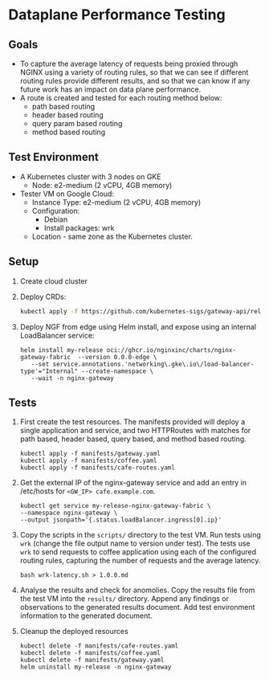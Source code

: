 # Dataplane Performance Testing

## Goals

- To capture the average latency of requests being proxied through NGINX using a variety of routing rules, so that we
  can see if different routing rules provide different results, and so that we can know if any future work has an impact
  on data plane performance.
- A route is created and tested for each routing method below:
  - path based routing
  - header based routing
  - query param based routing
  - method based routing

## Test Environment

- A Kubernetes cluster with 3 nodes on GKE
  - Node: e2-medium (2 vCPU, 4GB memory)
- Tester VM on Google Cloud:
  - Instance Type: e2-medium (2 vCPU, 4GB memory)
  - Configuration:
    - Debian
    - Install packages: wrk
  - Location - same zone as the Kubernetes cluster.

## Setup

1. Create cloud cluster
2. Deploy CRDs:

   ```bash
   kubectl apply -f https://github.com/kubernetes-sigs/gateway-api/releases/download/v1.0.0/standard-install.yaml
   ```

3. Deploy NGF from edge using Helm install, and expose using an internal LoadBalancer service:

   ```console
   helm install my-release oci://ghcr.io/nginxinc/charts/nginx-gateway-fabric  --version 0.0.0-edge \
      --set service.annotations.'networking\.gke\.io\/load-balancer-type'="Internal" --create-namespace \
      --wait -n nginx-gateway
   ```

## Tests

1. First create the test resources. The manifests provided will deploy a single application and service, and two
   HTTPRoutes with matches for path based, header based, query based, and method based routing.

   ```console
   kubectl apply -f manifests/gateway.yaml
   kubectl apply -f manifests/coffee.yaml
   kubectl apply -f manifests/cafe-routes.yaml
   ```

2. Get the external IP of the nginx-gateway service and add an entry in /etc/hosts for `<GW_IP> cafe.example.com`.

   ```console
   kubectl get service my-release-nginx-gateway-fabric \
   --namespace nginx-gateway \
   --output jsonpath='{.status.loadBalancer.ingress[0].ip}'
   ```

3. Copy the scripts in the `scripts/` directory to the test VM. Run tests using `wrk` (change the file output name to
   version under test). The tests use `wrk` to send requests to coffee application using each of the configured routing
   rules, capturing the number of requests and the average latency.

   ```console
   bash wrk-latency.sh > 1.0.0.md
   ```

4. Analyse the results and check for anomolies. Copy the results file from the test VM into the `results/` directory.
   Append any findings or observations to the generated results document. Add test environment information to the
   generated document.

5. Cleanup the deployed resources

   ```console
   kubectl delete -f manifests/cafe-routes.yaml
   kubectl delete -f manifests/coffee.yaml
   kubectl delete -f manifests/gateway.yaml
   helm uninstall my-release -n nginx-gateway
   ```
